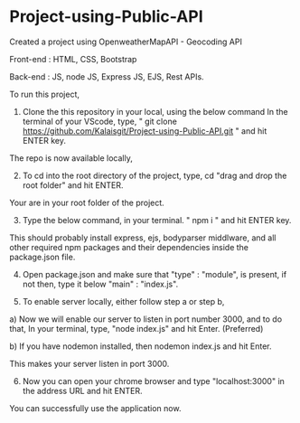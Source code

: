 # Project-using-Public-API
Created a project using OpenweatherMapAPI - Geocoding API

Front-end :
HTML, CSS, Bootstrap

Back-end :
JS, node JS, Express JS, EJS, Rest APIs.

To run this project,

1) Clone the this repository in your local, using the below command
In the terminal of your VScode, type,
 " git clone https://github.com/Kalaisgit/Project-using-Public-API.git " 
 and hit ENTER key.

 The repo is now available locally,
 
2) To cd into the root directory of the project, type,
 cd "drag and drop the root folder" and hit ENTER.

 Your are in your root folder of the project.
 
3) Type the below command, in your terminal.
 " npm i "
 and hit ENTER key.
 
 This should probably install express, ejs, bodyparser middlware, and all other required npm packages and their dependencies inside the package.json file. 

4) Open package.json and make sure that "type" : "module", is present, if not then, type it below "main" : "index.js".

5) To enable server locally, either follow step a or step b,
   
 a) Now we will enable our server to listen in port number 3000, and to do that,
 In your terminal, type,
 "node index.js" and  hit Enter. (Preferred)

 b) If you have nodemon installed, then nodemon index.js and hit Enter.

 This makes your server listen in port 3000.
 
 6) Now you can open your chrome browser and type "localhost:3000" in the address URL and hit ENTER.
 
 You can successfully use the application now.
 






